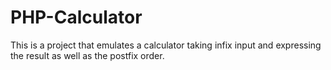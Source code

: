 # PHP-Calculator
This is a project that emulates a calculator taking infix input and expressing the result as well as the postfix order. 
